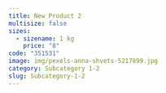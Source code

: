 ```yaml
---
title: New Product 2
multisize: false
sizes:
  - sizename: 1 kg
    price: "8"
code: "351531"
image: img/pexels-anna-shvets-5217899.jpg
category: Subcategory 1-2
slug: Subcategory-1-2
---
```

